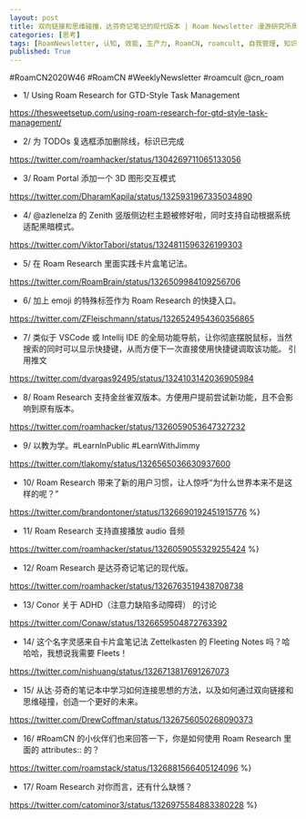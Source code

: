 ```yaml
---
layout: post
title: 双向链接和思维碰撞，达芬奇记笔记的现代版本 | Roam Newsletter 漫游研究所周报 2020W46
categories: [思考]
tags: [RoamNewsletter, 认知, 效能, 生产力, RoamCN, roamcult, 自我管理, 知识创造, RoamResearch]
published: True
---
```


#RoamCN2020W46 #RoamCN #WeeklyNewsletter #roamcult @cn_roam

- 1/ Using Roam Research for GTD-Style Task Management

https://thesweetsetup.com/using-roam-research-for-gtd-style-task-management/

- 2/ 为 TODOs 复选框添加删除线，标识已完成

https://twitter.com/roamhacker/status/1304269711065133056

- 3/ Roam Portal 添加一个 3D 图形交互模式

https://twitter.com/DharamKapila/status/1325931967335034890

- 4/ @azlenelza 的 Zenith 竖版侧边栏主题被修好啦，同时支持自动根据系统适配黑暗模式。

https://twitter.com/ViktorTabori/status/1324811596326199303

- 5/ 在 Roam Research 里面实践卡片盒笔记法。

https://twitter.com/RoamBrain/status/1326509984109256706

- 6/ 加上 emoji 的特殊标签作为 Roam Research 的快捷入口。

https://twitter.com/ZFleischmann/status/1326524954360356865

- 7/ 类似于 VSCode 或 Intellij IDE 的全局功能导航，让你彻底摆脱鼠标，当然搜索的同时可以显示快捷键，从而方便下一次直接使用快捷键调取该功能。
  引用推文

https://twitter.com/dvargas92495/status/1324103142036905984

- 8/ Roam Research 支持金丝雀双版本。方便用户提前尝试新功能，且不会影响到原有版本。

https://twitter.com/roamhacker/status/1326059053647327232

- 9/ 以教为学。#LearnInPublic #LearnWithJimmy

https://twitter.com/tlakomy/status/1326565036630937600

- 10/ Roam Research 带来了新的用户习惯，让人惊呼“为什么世界本来不是这样的呢？”

https://twitter.com/brandontoner/status/1326690192451915776 %}

- 11/ Roam Research 支持直接播放 audio 音频

https://twitter.com/roamhacker/status/1326059055329255424 %}

- 12/ Roam Research 是达芬奇记笔记的现代版。

https://twitter.com/roamhacker/status/1326763519438708738

- 13/ Conor 关于 ADHD（注意力缺陷多动障碍） 的讨论

https://twitter.com/Conaw/status/1326659504872763392

- 14/ 这个名字灵感来自卡片盒笔记法 Zettelkasten 的 Fleeting Notes 吗？哈哈哈，我想说我需要 Fleets！

https://twitter.com/nishuang/status/1326713817691267073

- 15/ 从达·芬奇的笔记本中学习如何连接思想的方法，以及如何通过双向链接和思维碰撞，创造一个更好的未来。

https://twitter.com/DrewCoffman/status/1326756050268090373

- 16/ #RoamCN 的小伙伴们也来回答一下，你是如何使用 Roam Research 里面的 attributes:: 的？

https://twitter.com/roamstack/status/1326881566405124096 %}

- 17/ Roam Research 对你而言，还有什么缺憾？

https://twitter.com/catominor3/status/1326975584883380228 %}
